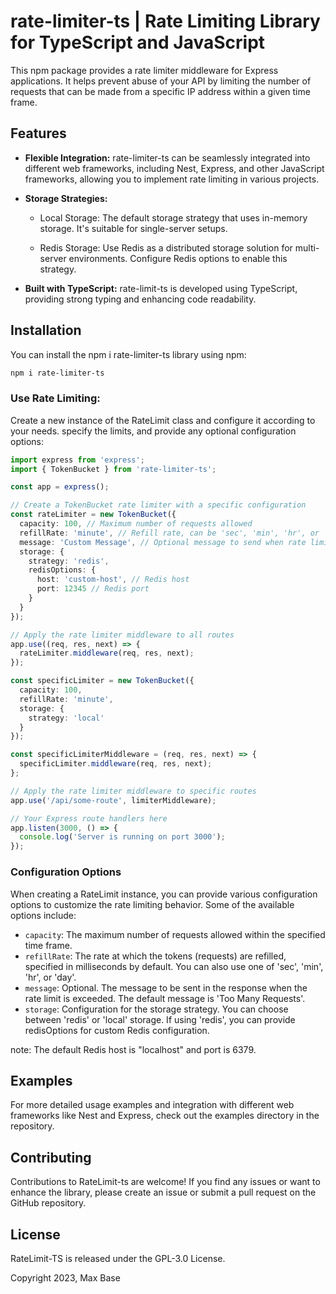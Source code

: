 # rate-limiter-ts | Rate Limiting Library for TypeScript and JavaScript

This npm package provides a rate limiter middleware for Express applications. It helps prevent abuse of your API by limiting the number of requests that can be made from a specific IP address within a given time frame.

## Features

- **Flexible Integration:** rate-limiter-ts can be seamlessly integrated into different web frameworks, including Nest, Express, and other JavaScript frameworks, allowing you to implement rate limiting in various projects.
- **Storage Strategies:**

  - Local Storage: The default storage strategy that uses in-memory storage. It's suitable for single-server setups.

  - Redis Storage: Use Redis as a distributed storage solution for multi-server environments. Configure Redis options to enable this strategy.

- **Built with TypeScript:** rate-limit-ts is developed using TypeScript, providing strong typing and enhancing code readability.

## Installation

You can install the npm i rate-limiter-ts library using npm:

```bash
npm i rate-limiter-ts
```

### Use Rate Limiting:

Create a new instance of the RateLimit class and configure it according to your needs. specify the limits, and provide any optional configuration options:

```typescript
import express from 'express';
import { TokenBucket } from 'rate-limiter-ts';

const app = express();

// Create a TokenBucket rate limiter with a specific configuration
const rateLimiter = new TokenBucket({
  capacity: 100, // Maximum number of requests allowed
  refillRate: 'minute', // Refill rate, can be 'sec', 'min', 'hr', or 'day'
  message: 'Custom Message', // Optional message to send when rate limit is exceeded
  storage: {
    strategy: 'redis',
    redisOptions: {
      host: 'custom-host', // Redis host
      port: 12345 // Redis port
    }
  }
});

// Apply the rate limiter middleware to all routes
app.use((req, res, next) => {
  rateLimiter.middleware(req, res, next);
});

const specificLimiter = new TokenBucket({
  capacity: 100,
  refillRate: 'minute',
  storage: {
    strategy: 'local'
  }
});

const specificLimiterMiddleware = (req, res, next) => {
  specificLimiter.middleware(req, res, next);
};

// Apply the rate limiter middleware to specific routes
app.use('/api/some-route', limiterMiddleware);

// Your Express route handlers here
app.listen(3000, () => {
  console.log('Server is running on port 3000');
});
```

### Configuration Options

When creating a RateLimit instance, you can provide various configuration options to customize the rate limiting behavior. Some of the available options include:

- `capacity`: The maximum number of requests allowed within the specified time frame.
- `refillRate`: The rate at which the tokens (requests) are refilled, specified in milliseconds by default. You can also use one of 'sec', 'min', 'hr', or 'day'.
- `message`: Optional. The message to be sent in the response when the rate limit is exceeded. The default message is 'Too Many Requests'.
- `storage`: Configuration for the storage strategy. You can choose between 'redis' or 'local' storage. If using 'redis', you can provide redisOptions for custom Redis configuration.

note: The default Redis host is "localhost" and port is 6379.

## Examples

For more detailed usage examples and integration with different web frameworks like Nest and Express, check out the examples directory in the repository.

## Contributing

Contributions to RateLimit-ts are welcome! If you find any issues or want to enhance the library, please create an issue or submit a pull request on the GitHub repository.

## License

RateLimit-TS is released under the GPL-3.0 License.

Copyright 2023, Max Base
